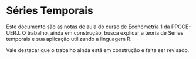 # Séries Temporais
Este documento são as notas de aula do curso de Econometria 1 da PPGCE-UERJ.
O trabalho, ainda em construção, busca explicar a teoria de Séries temporais e sua aplicação utilizando a linguagem R.

Vale destacar que o trabalho ainda está em construção e falta ser revisado.
